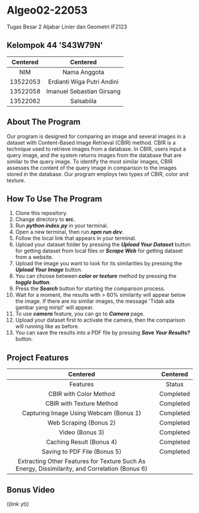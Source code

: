 # Algeo02-22053
Tugas Besar 2 Aljabar Linier dan Geometri IF2123
## Kelompok 44 'S43W79N'
| Centered | Centered |
|:---:|:---:|
| NIM | Nama Anggota |
| 13522053 | Erdianti Wiga Putri Andini |
| 13522058 | Imanuel Sebastian Girsang |
| 13522062 | Salsabiila |
## About The Program
Our program is designed for comparing an image and several images in a dataset with Content-Based Image Retrieval (CBIR) method. CBIR is a technique used to retrieve images from a database. In CBIR, users input a query image, and the system returns images from the database that are similar to the query image. To identify the most similar images, CBIR assesses the content of the query image in comparison to the images stored in the database. Our program employs two types of CBIR, color and texture. 
## How To Use The Program
1. Clone this repository.
2. Change directory to **src**.
3. Run ***python index.py*** in your terminal.
4. Open a new terminal, then run ***npm run dev***.
5. Follow the local link that appears in your terminal.
6. Upload your dataset folder by pressing the ***Upload Your Dataset*** button for getting dataset from local files or ***Scrape Web*** for getting dataset from a website.
7. Upload the image you want to look for its similarities by pressing the ***Upload Your Image*** button.
8. You can choose between ***color or texture*** method by pressing the ***toggle button***.
9. Press the ***Search*** button for starting the comparison process.
10. Wait for a moment, the results with > 60% similarity will appear below the image. If there are no similar images, the message 'Tidak ada gambar yang mirip!' will appear.
11. To use ***camera*** feature, you can go to ***Camera*** page.
12. Upload your dataset first to activate the camera, then the comparison will running like as before.
13. You can save the results into a PDF file by pressing ***Save Your Results?*** button.
## Project Features
| Centered | Centered |
|:---:|:---:|
| Features | Status |
| CBIR with Color Method | Completed |
| CBIR with Texture Method | Completed |
| Capturing Image Using Webcam (Bonus 1) | Completed |
| Web Scraping (Bonus 2) | Completed |
| Video (Bonus 3) | Completed |
| Caching Result (Bonus 4) | Completed |
| Saving to PDF File (Bonus 5) | Completed |
| Extracting Other Features for Texture Such As Energy, Dissimilarity, and Correlation (Bonus 6) |
## Bonus Video
((link yt))